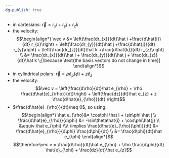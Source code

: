```yaml
---
dg-publish: true
---
```


- in cartesians: $\vec r = r_{x}\hat i + r_{y}\hat j + r_{z}\hat k$
- the velocity: 
$$\begin{align*}
	\vec v &= \left(\frac{dr_{x}}{dt}\hat i +\frac{d\hat{i}}{dt} r_{x}\right) + \left(\frac{dr_{y}}{dt}\hat j +\frac{d\hat{j}}{dt} r_{y}\right) + \left(\frac{dr_{z}}{dt}\hat k +\frac{d\hat{k}}{dt} r_{z}\right) \\
	&= \frac{dr_{x}}{dt}\hat i + \frac{dr_{y}}{dt}\hat j + \frac{dr_{z}}{dt}\hat k \;[\because \text{the basis vectors do not change in time}]
\end{align*}$$
- in cylindrical polars: $\vec r = \rho \hat e_\rho(\phi) + z \hat e_{z}$
- the velocity: 
$$\vec v = \left(\frac{d\rho}{dt}\hat e_{\rho} + \rho \frac{d\hat{e}_{\rho}}{dt}\right) + \left(\frac{dz}{dt}\hat e_{z} + z \frac{d\hat{e}_{\rho}}{dt} \right)$$
- $\frac{d\hat{e}_{\rho}}{dt}\neq 0$, so using: 
$$\begin{align*}
	\hat e_{\rho}&= \cos\phi \hat i + \sin\phi \hat j \\
	\frac{d\hat{e}_{\rho}}{d\phi} &=  -\sin\theta\hat{i} + \cos\phi\hat{j} \\ 
	&\equiv \hat e_{\phi} \\\\
	\implies \frac{d\hat{e}_{\rho}(\phi)}{dt} &= \frac{d\hat{e}_{\rho}}{d\phi} \frac{d\phi}{dt} \\
	&= \frac{d\phi}{dt}\hat e_{\phi}
\end{align*}$$
$$\therefore\vec v = \frac{d\rho}{dt}\hat e_{\rho} + \rho \frac{d\phi}{dt} \hat{e}_{\phi} + \frac{dz}{dt}\hat e_{z}$$
